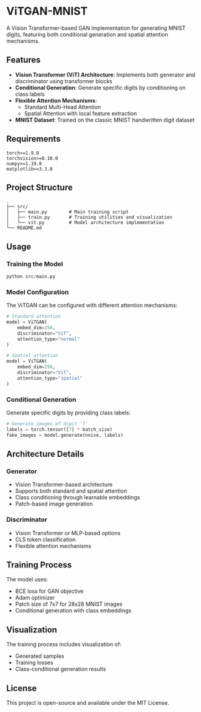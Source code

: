 # ViTGAN-MNIST

A Vision Transformer-based GAN implementation for generating MNIST digits, featuring both conditional generation and spatial attention mechanisms.

## Features

- **Vision Transformer (ViT) Architecture**: Implements both generator and discriminator using transformer blocks
- **Conditional Generation**: Generate specific digits by conditioning on class labels
- **Flexible Attention Mechanisms**: 
  - Standard Multi-Head Attention
  - Spatial Attention with local feature extraction
- **MNIST Dataset**: Trained on the classic MNIST handwritten digit dataset

## Requirements

```
torch>=1.9.0
torchvision>=0.10.0
numpy>=1.19.0
matplotlib>=3.3.0
```

## Project Structure

```
.
├── src/
│   ├── main.py        # Main training script
│   ├── train.py       # Training utilities and visualization
│   └── vit.py         # Model architecture implementation
└── README.md
```

## Usage

### Training the Model

```python
python src/main.py
```

### Model Configuration

The ViTGAN can be configured with different attention mechanisms:

```python
# Standard attention
model = ViTGAN(
    embed_dim=256,
    discriminator="ViT",
    attention_type="normal"
)

# Spatial attention
model = ViTGAN(
    embed_dim=256,
    discriminator="ViT",
    attention_type="spatial"
)
```

### Conditional Generation

Generate specific digits by providing class labels:

```python
# Generate images of digit '7'
labels = torch.tensor([7] * batch_size)
fake_images = model.generate(noise, labels)
```

## Architecture Details

### Generator
- Vision Transformer-based architecture
- Supports both standard and spatial attention
- Class conditioning through learnable embeddings
- Patch-based image generation

### Discriminator
- Vision Transformer or MLP-based options
- CLS token classification
- Flexible attention mechanisms

## Training Process

The model uses:
- BCE loss for GAN objective
- Adam optimizer
- Patch size of 7x7 for 28x28 MNIST images
- Conditional generation with class embeddings

## Visualization

The training process includes visualization of:
- Generated samples
- Training losses
- Class-conditional generation results

## License

This project is open-source and available under the MIT License. 